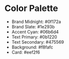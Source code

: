 # Color Palette

- Brand Midnight: #0f172a
- Brand Slate: #1e293b
- Accent Cyan: #06b6d4
- Text Primary: #0b1220
- Text Secondary: #475569
- Background: #f8fafc
- Card: #eef2f6

